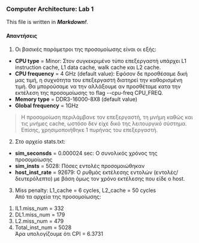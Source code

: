 ### Computer Architecture: Lab 1

This file is written in **_Markdown!_**.

#### Απαντήσεις
1) Οι βασικές παράμετροι της προσομοίωσης είναι οι εξής:
* **CPU type** = Minor: Στον συγκεκριμένο τύπο επεξεργαστή υπάρχει L1 instruction cache, L1 data cache, walk cache και L2 cache.
* **CPU frequency** = 4 GHz (default value): Εφόσον δε προσθέσαμε δική μας τιμή, η συχνότητα του επεξεργαστή διατηρεί την καθορισμένη τιμή. Θα μπορούσαμε να την αλλάξουμε αν προσθέταμε κατα την εκτέλεση της προσομοίωσης το flag --cpu-freq CPU\_FREQ.
* **Memory type** = DDR3-16000-8X8 (default value)
* **Global frequency** = 1GHz
> Η προσομοίωση περιλάμβανε τον επεξεργαστή, τη μνήμη καθώς και τις μνήμες cache, ωστόσο δεν είχε δικό της λειτουργικό σύστημα. Επίσης, χρησιμοποιήθηκε 1 πυρήνας του επεξεργαστή.

2) Στο αρχείο stats.txt:
* **sim\_seconsds** = 0.000024 sec: Ο συνολικός χρόνος της προσομοίωσης
* **sim\_insts** = 5028: Πόσες εντολές προσομοιώθηκαν
* **host\_inst\_rate** = 92679: Ο ρυθμός εκτέλεσης εντολών (εντολές/δευτερόλεπτο) με βάση όμως τον χρόνο εκτέλεσης που είδε ο host.

3) Miss penalty: L1\_cache = 6 cycles, L2\_cache = 50 cycles  
  Από τα αρχεία της προσομοίωσης:  
 1. IL1.miss\_num = 332
 2. DL1.miss\_num = 179
 3. L2.miss\_num = 479
 4. Total\_inst\_num = 5028  
Άρα υπολογίζουμε ότι CPI = 6.3731




